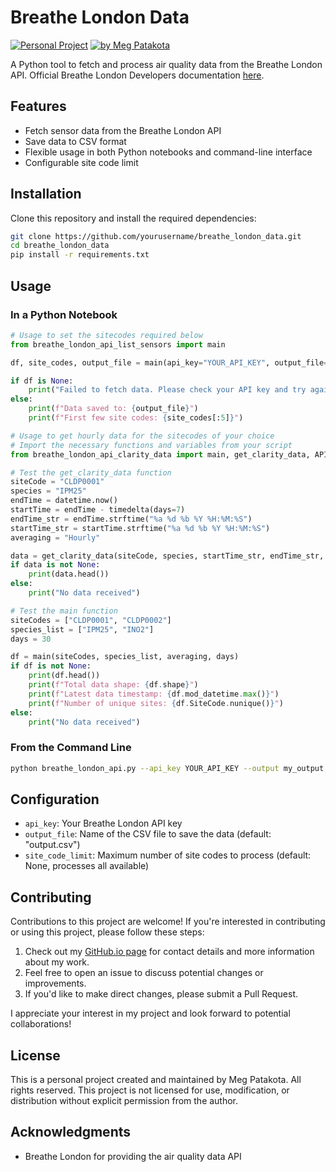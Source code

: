 # Breathe London Data
[![Personal Project](https://img.shields.io/badge/Project-Personal-green)](https://meg-patakota.github.io)
[![by Meg Patakota](https://img.shields.io/badge/by-Meg%20Patakota-blue)](https://meg-patakota.github.io)

A Python tool to fetch and process air quality data from the Breathe London API.
Official Breathe London Developers documentation [here](https://www.breathelondon.org/developers).

## Features

- Fetch sensor data from the Breathe London API
- Save data to CSV format
- Flexible usage in both Python notebooks and command-line interface
- Configurable site code limit

## Installation

Clone this repository and install the required dependencies:

```bash
git clone https://github.com/yourusername/breathe_london_data.git
cd breathe_london_data
pip install -r requirements.txt
```

## Usage

### In a Python Notebook

```python
# Usage to set the sitecodes required below
from breathe_london_api_list_sensors import main

df, site_codes, output_file = main(api_key="YOUR_API_KEY", output_file="my_output.csv", site_code_limit=10)

if df is None:
    print("Failed to fetch data. Please check your API key and try again later.")
else:
    print(f"Data saved to: {output_file}")
    print(f"First few site codes: {site_codes[:5]}")
```

```python
# Usage to get hourly data for the sitecodes of your choice
# Import the necessary functions and variables from your script
from breathe_london_api_clarity_data import main, get_clarity_data, API_KEY

# Test the get_clarity_data function
siteCode = "CLDP0001"
species = "IPM25"
endTime = datetime.now()
startTime = endTime - timedelta(days=7)
endTime_str = endTime.strftime("%a %d %b %Y %H:%M:%S")
startTime_str = startTime.strftime("%a %d %b %Y %H:%M:%S")
averaging = "Hourly"

data = get_clarity_data(siteCode, species, startTime_str, endTime_str, averaging)
if data is not None:
    print(data.head())
else:
    print("No data received")

# Test the main function
siteCodes = ["CLDP0001", "CLDP0002"]
species_list = ["IPM25", "INO2"]
days = 30

df = main(siteCodes, species_list, averaging, days)
if df is not None:
    print(df.head())
    print(f"Total data shape: {df.shape}")
    print(f"Latest data timestamp: {df.mod_datetime.max()}")
    print(f"Number of unique sites: {df.SiteCode.nunique()}")
else:
    print("No data received")
```

### From the Command Line

```bash
python breathe_london_api.py --api_key YOUR_API_KEY --output my_output.csv --limit 10
```

## Configuration

- `api_key`: Your Breathe London API key
- `output_file`: Name of the CSV file to save the data (default: "output.csv")
- `site_code_limit`: Maximum number of site codes to process (default: None, processes all available)

## Contributing

Contributions to this project are welcome! If you're interested in contributing or using this project, please follow these steps:

1. Check out my [GitHub.io page](https://meg-patakota.github.io) for contact details and more information about my work.
2. Feel free to open an issue to discuss potential changes or improvements.
3. If you'd like to make direct changes, please submit a Pull Request.

I appreciate your interest in my project and look forward to potential collaborations!

## License

This is a personal project created and maintained by Meg Patakota. All rights reserved. This project is not licensed for use, modification, or distribution without explicit permission from the author.

## Acknowledgments

- Breathe London for providing the air quality data API
<!-- - [Add any other acknowledgments here] -->